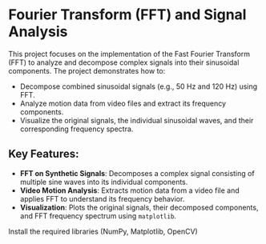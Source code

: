 # Fourier Transform (FFT) and Signal Analysis

This project focuses on the implementation of the Fast Fourier Transform (FFT) to analyze and decompose complex signals into their sinusoidal components. The project demonstrates how to:
- Decompose combined sinusoidal signals (e.g., 50 Hz and 120 Hz) using FFT.
- Analyze motion data from video files and extract its frequency components.
- Visualize the original signals, the individual sinusoidal waves, and their corresponding frequency spectra.

## Key Features:
- **FFT on Synthetic Signals**: Decomposes a complex signal consisting of multiple sine waves into its individual components.
- **Video Motion Analysis**: Extracts motion data from a video file and applies FFT to understand its frequency behavior.
- **Visualization**: Plots the original signals, their decomposed components, and FFT frequency spectrum using `matplotlib`.


Install the required libraries (NumPy, Matplotlib, OpenCV)
